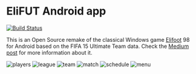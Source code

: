 # EliFUT Android app

[![Build Status](https://travis-ci.org/EliFUT/android.svg)](https://travis-ci.org/EliFUT/android)

This is an Open Source remake of the classical Windows game [Elifoot](elifoot.net) 98 for Android
based on the FIFA 15 Ultimate Team data.
Check the [Medium post](https://medium.com/@felipecsl/creating-an-android-app-for-beginners-part-i-410a7a64d9b1)
for more information about it.

![players](https://raw.githubusercontent.com/EliFUT/android/master/screenshots/screenshot-players.png)
![league](https://raw.githubusercontent.com/EliFUT/android/master/screenshots/screenshot-league.png)
![team](https://raw.githubusercontent.com/EliFUT/android/master/screenshots/screenshot-team.png)
![match](https://raw.githubusercontent.com/EliFUT/android/master/screenshots/screenshot-match.png)
![schedule](https://raw.githubusercontent.com/EliFUT/android/master/screenshots/screenshot-schedule.png)
![menu](https://raw.githubusercontent.com/EliFUT/android/master/screenshots/screenshot-menu.png)